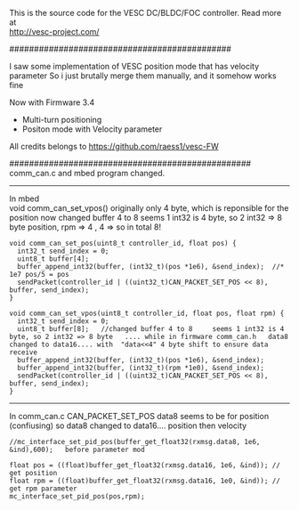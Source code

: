 This is the source code for the VESC DC/BLDC/FOC controller. Read more at  
http://vesc-project.com/

#############################################

I saw some implementation of VESC position mode that has velocity parameter
So i just brutally merge them manually, and it somehow works fine

Now with Firmware 3.4
+ Multi-turn positioning
+ Positon mode with Velocity parameter

All credits belongs to https://github.com/raess1/vesc-FW


#################################################
comm_can.c and mbed program changed.

****
In mbed  
void comm_can_set_vpos() 
originally only 4 byte, which is reponsible for the position
now changed buffer 4 to 8     seems 1 int32 is 4 byte, so 2 int32 => 8 byte
position, rpm   => 4 , 4   => so in total 8!

```
void comm_can_set_pos(uint8_t controller_id, float pos) {
  int32_t send_index = 0;
  uint8_t buffer[4];
  buffer_append_int32(buffer, (int32_t)(pos *1e6), &send_index);  //* 1e7 pos/5 = pos
  sendPacket(controller_id | ((uint32_t)CAN_PACKET_SET_POS << 8), buffer, send_index);
}

void comm_can_set_vpos(uint8_t controller_id, float pos, float rpm) {
  int32_t send_index = 0;
  uint8_t buffer[8];   //changed buffer 4 to 8     seems 1 int32 is 4 byte, so 2 int32 => 8 byte   .... while in firmware comm_can.h   data8 changed to data16.... with  "data<<4" 4 byte shift to ensure data receive
  buffer_append_int32(buffer, (int32_t)(pos *1e6), &send_index);  
  buffer_append_int32(buffer, (int32_t)(rpm *1e0), &send_index); 
  sendPacket(controller_id | ((uint32_t)CAN_PACKET_SET_POS << 8), buffer, send_index);
}

```

****************
In comm_can.c
CAN_PACKET_SET_POS
data8 seems to be for position  (confiusing)
so data8 changed to data16.... 
position  then  velocity

```
//mc_interface_set_pid_pos(buffer_get_float32(rxmsg.data8, 1e6, &ind),600);   before parameter mod

float pos = ((float)buffer_get_float32(rxmsg.data16, 1e6, &ind)); // get position		    
float rpm = ((float)buffer_get_float32(rxmsg.data16, 1e0, &ind)); // get rpm parameter 
mc_interface_set_pid_pos(pos,rpm);
```
